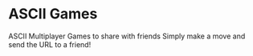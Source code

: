 # ASCII Games
ASCII Multiplayer Games to share with friends Simply make a move and send the URL to a friend!
